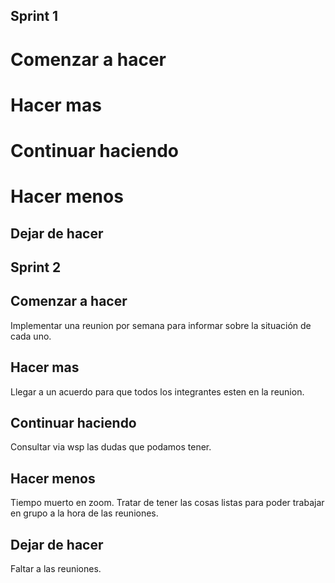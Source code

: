 ## Sprint 1

# Comenzar a hacer



# Hacer mas



# Continuar haciendo



# Hacer menos



## Dejar de hacer



## Sprint 2

## Comenzar a hacer

Implementar una reunion por semana para informar sobre la situación de cada uno.

## Hacer mas

Llegar a un acuerdo para que todos los integrantes esten en la reunion.

## Continuar haciendo

Consultar via wsp las dudas que podamos tener.

## Hacer menos

Tiempo muerto en zoom. Tratar de tener las cosas listas para poder trabajar en grupo a la hora de las reuniones.

## Dejar de hacer

Faltar a las reuniones.
